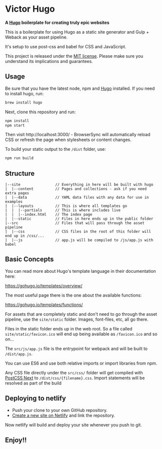 # Victor Hugo

**A [Hugo](https://gohugo.io/) boilerplate for creating truly epic websites**

This is a boilerplate for using Hugo as a static site generator and Gulp + Weback as your
asset pipeline.

It's setup to use post-css and babel for CSS and JavaScript.

This project is released under the [MIT license](LICENSE). Please make sure you understand its implications and guarantees.

## Usage

Be sure that you have the latest node, npm and [Hugo](https://gohugo.io/) installed. If you need to install hugo, run:

```bash
brew install hugo
```

Next, clone this repository and run:

```bash
npm install
npm start
```

Then visit http://localhost:3000/ - BrowserSync will automatically reload CSS or
refresh the page when stylesheets or content changes.

To build your static output to the `/dist` folder, use:

```bash
npm run build
```

## Structure

```
|--site                // Everything in here will be built with hugo
|  |--content          // Pages and collections - ask if you need extra pages
|  |--data             // YAML data files with any data for use in examples
|  |--layouts          // This is where all templates go
|  |  |--partials      // This is where includes live
|  |  |--index.html    // The index page
|  |--static           // Files in here ends up in the public folder
|--src                 // Files that will pass through the asset pipeline
|  |--css              // CSS files in the root of this folder will end up in /css/...
|  |--js               // app.js will be compiled to /js/app.js with babel
```

## Basic Concepts

You can read more about Hugo's template language in their documentation here:

https://gohugo.io/templates/overview/

The most useful page there is the one about the available functions:

https://gohugo.io/templates/functions/

For assets that are completely static and don't need to go through the asset pipeline,
use the `site/static` folder. Images, font-files, etc, all go there.

Files in the static folder ends up in the web root. So a file called `site/static/favicon.ico`
will end up being available as `/favicon.ico` and so on...

The `src/js/app.js` file is the entrypoint for webpack and will be built to `/dist/app.js`.

You can use ES6 and use both relative imports or import libraries from npm.

Any CSS file directly under the `src/css/` folder will get compiled with [PostCSS Next](http://cssnext.io/)
to `/dist/css/{filename}.css`. Import statements will be resolved as part of the build

## Deploying to netlify

- Push your clone to your own GitHub repository.
- [Create a new site on Netlify](https://app.netlify.com/start) and link the repository.

Now netlify will build and deploy your site whenever you push to git.

## Enjoy!!
